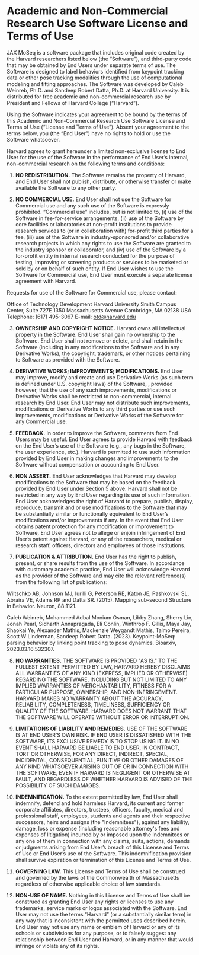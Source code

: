 # Academic and Non-Commercial Research Use Software License and Terms of Use

JAX MoSeq is a software package that includes original code created by the Harvard researchers listed below (the “Software”), and third-party code that may be obtained by End Users under separate terms of use. The Software is designed to label behaviors identified from keypoint tracking data or other pose tracking modalities through the use of computational modeling and fitting approaches. The Software was developed by Caleb Weinreb, Ph.D. and Sandeep Robert Datta, Ph.D. at Harvard University. It is distributed for free academic and non-commercial research use by President and Fellows of Harvard College (“Harvard”).

Using the Software indicates your agreement to be bound by the terms of this Academic and Non-Commercial Research Use Software License and Terms of Use (“License and Terms of Use”). Absent your agreement to the terms below, you (the “End User”) have no rights to hold or use the Software whatsoever.

Harvard agrees to grant hereunder a limited non-exclusive license to End User for the use of the Software in the performance of End User’s internal, non-commercial research on the following terms and conditions:

1. **NO REDISTRIBUTION.** The Software remains the property of Harvard, and End User shall not publish, distribute, or otherwise transfer or make available the Software to any other party.

2. **NO COMMERCIAL USE.** End User shall not use the Software for Commercial use and any such use of the Software is expressly prohibited. “Commercial use” includes, but is not limited to, (i) use of the Software in fee-for-service arrangements, (ii) use of the Software by core facilities or laboratories at non-profit institutions to provide research services to (or in collaboration with) for-profit third parties for a fee, (iii) use of the Software in industry-sponsored and/or collaborative research projects in which any rights to use the Software are granted to the industry sponsor or collaborator, and (iv) use of the Software by a for-profit entity in internal research conducted for the purpose of testing, improving or screening products or services to be marketed or sold by or on behalf of such entity. If End User wishes to use the Software for Commercial use, End User must execute a separate license agreement with Harvard.


Requests for use of the Software for Commercial use, please contact:

Office of Technology Development
Harvard University
Smith Campus Center, Suite 727E
1350 Massachusetts Avenue Cambridge, MA 02138 USA Telephone: (617) 495-3067
E-mail: otd@harvard.edu

3. **OWNERSHIP AND COPYRIGHT NOTICE.** Harvard owns all intellectual property in the Software. End User shall gain no ownership to the Software. End User shall not remove or delete, and shall retain in the Software (including in any modifications to the Software and in any Derivative Works), the copyright, trademark, or other notices pertaining to Software as provided with the Software.

4. **DERIVATIVE WORKS; IMPROVEMENTS; MODIFICATIONS.** End User may improve, modify and create and use Derivative Works (as such term is defined under U.S. copyright laws) of the Software, , provided however, that the use of any such improvements, modifications or Derivative Works shall be restricted to non-commercial, internal research by End User. End User may not distribute such improvements, modifications or Derivative Works to any third parties or use such improvements, modifications or Derivative Works of the Software for any Commercial use.

5. **FEEDBACK.** In order to improve the Software, comments from End Users may be useful. End User agrees to provide Harvard with feedback on the End User’s use of the Software (e.g., any bugs in the Software, the user experience, etc.). Harvard is permitted to use such information provided by End User in making changes and improvements to the Software without compensation or accounting to End User.

6. **NON ASSERT.** End User acknowledges that Harvard may develop modifications to the Software that may be based on the feedback provided by End User under Section 5 above. Harvard shall not be restricted in any way by End User regarding its use of such information. End User acknowledges the right of Harvard to prepare, publish, display, reproduce, transmit and or use modifications to the Software that may be substantially similar or functionally equivalent to End User’s modifications and/or improvements if any. In the event that End User obtains patent protection for any modification or improvement to Software, End User agrees not to allege or enjoin infringement of End User’s patent against Harvard, or any of the researchers, medical or research staff, officers, directors and employees of those institutions.

7. **PUBLICATION & ATTRIBUTION.** End User has the right to publish, present, or share results from the use of the Software. In accordance with customary academic practice, End User will acknowledge Harvard as the provider of the Software and may cite the relevant reference(s) from the following list of publications:

Wiltschko AB, Johnson MJ, Iurilli G, Peterson RE, Katon JE, Pashkovski SL, Abraira VE, Adams RP and Datta SR. (2015). Mapping sub-second Structure in Behavior. Neuron, 88:1121.

Caleb Weinreb, Mohammed Adbal Monium Osman, Libby Zhang, Sherry Lin, Jonah Pearl, Sidharth Annapragada, Eli Conlin, Winthrop F. Gillis, Maya Jay, Shaokai Ye, Alexander Mathis, Mackenzie Weygandt Mathis, Talmo Pereira, Scott W Linderman, Sandeep Robert Datta. (2023). Keypoint-MoSeq: parsing behavior by linking point tracking to pose dynamics. Bioarxiv, 2023.03.16.532307.

8. **NO WARRANTIES.** THE SOFTWARE IS PROVIDED "AS IS." TO THE FULLEST EXTENT PERMITTED BY LAW, HARVARD HEREBY DISCLAIMS ALL WARRANTIES OF ANY KIND (EXPRESS, IMPLIED OR OTHERWISE) REGARDING THE SOFTWARE, INCLUDING BUT NOT LIMITED TO ANY IMPLIED WARRANTIES OF MERCHANTABILITY, FITNESS FOR A PARTICULAR PURPOSE, OWNERSHIP, AND NON-INFRINGEMENT. HARVARD MAKES NO WARRANTY ABOUT THE ACCURACY, RELIABILITY, COMPLETENESS, TIMELINESS, SUFFICIENCY OR QUALITY OF THE SOFTWARE. HARVARD DOES NOT WARRANT THAT THE SOFTWARE WILL OPERATE WITHOUT ERROR OR INTERRUPTION.


9. **LIMITATIONS OF LIABILITY AND REMEDIES.** USE OF THE SOFTWARE IS AT END USER’S OWN RISK. IF END USER IS DISSATISFIED WITH THE SOFTWARE, ITS EXCLUSIVE REMEDY IS TO STOP USING IT. IN NO EVENT SHALL HARVARD BE LIABLE TO END USER, IN CONTRACT, TORT OR OTHERWISE, FOR ANY DIRECT, INDIRECT, SPECIAL, INCIDENTAL, CONSEQUENTIAL, PUNITIVE OR OTHER DAMAGES OF ANY KIND WHATSOEVER ARISING OUT OF OR IN CONNECTION WITH THE SOFTWARE, EVEN IF HARVARD IS NEGLIGENT OR OTHERWISE AT FAULT, AND REGARDLESS OF WHETHER HARVARD IS ADVISED OF THE POSSIBILITY OF SUCH DAMAGES.

10. **INDEMNIFICATION.** To the extent permitted by law, End User shall indemnify, defend and hold harmless Harvard, its current and former corporate affiliates, directors, trustees, officers, faculty, medical and professional staff, employees, students and agents and their respective successors, heirs and assigns (the "Indemnitees"), against any liability, damage, loss or expense (including reasonable attorney's fees and expenses of litigation) incurred by or imposed upon the Indemnitees or any one of them in connection with any claims, suits, actions, demands or judgments arising from End User’s breach of this License and Terms of Use or End User’s use of the Software. This indemnification provision shall survive expiration or termination of this License and Terms of Use.

11. **GOVERNING LAW.** This License and Terms of Use shall be construed and governed by the laws of the Commonwealth of Massachusetts regardless of otherwise applicable choice of law standards.

12. **NON-USE OF NAME.** Nothing in this License and Terms of Use shall be construed as granting End User any rights or licenses to use any trademarks, service marks or logos associated with the Software. End User may not use the terms “Harvard” (or a substantially similar term) in any way that is inconsistent with the permitted uses described herein. End User may not use any name or emblem of Harvard or any of its schools or subdivisions for any purpose, or to falsely suggest any relationship between End User and Harvard, or in any manner that would infringe or violate any of its rights.


